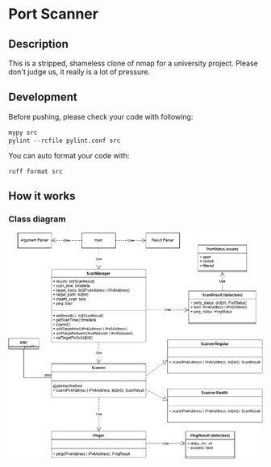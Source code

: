 # Port Scanner

## Description

This is a stripped, shameless clone of nmap for a university project.
Please don't judge us, it really is a lot of pressure.

## Development

Before pushing, please check your code with following:

``` 
mypy src
pylint --rcfile pylint.conf src
```

You can auto format your code with:

```
ruff format src
```

## How it works

### Class diagram

![class diagram](docs/classes.png)